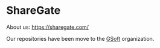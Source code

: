 # ShareGate

About us: https://sharegate.com/

Our repositories have been move to the [GSoft](https://github.com/gsoft-inc) organization.
